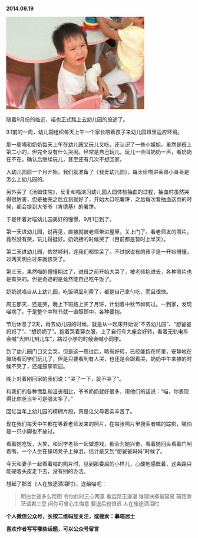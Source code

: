 
          
            
**2014.09.19**



![](img/51001-58ba781ffd1073c7.jpg)




随着9月份的临近，喵也正式踏上去幼儿园的旅途了。

9.1前的一周，幼儿园组织每天上午一个家长陪着孩子来幼儿园班里适应环境。

那一周喵和奶奶每天上午在幼儿园又玩儿又吃，还认识了一些小姐姐。虽然是班上第二小的，但完全没有什么哭闹。经常是自己玩儿，玩儿一会叫奶奶一声，看奶奶在不在。确认后继续玩儿，甚至还有几次不想回家。

入幼儿园前一个月开始，我们就准备了《我爱幼儿园》，每天给喵讲莱昂小哥哥是怎么上幼儿园的。

另外买了《汤姆住院》，反复和喵演习幼儿园入园体检抽血的过程，抽血时虽然哭得很厉害，但是抽完之后立刻就好了，开始大口吃薯饼，之后每次看抽血这页的时候，都会提到大爷爷（肯德基）的薯饼。

于是怀着对喵幼儿园美好的憧憬，9月1日到了。

第一天进幼儿园，说再见，直接就被老师带进屋里，关上门了。看老师发的照片，竟然没有哭，玩儿得挺好。奶奶接的时候哭了（目前都是暂时上半天）。

第二天进幼儿园，依然顺利，连我们都惊呆了。不过据说有的孩子是一开始懵懂，过两天明白过来就该哭了。

第三天，果然喵的懵懂期过了，进班之前开始大哭了，被老师抱进去，各种照片也是有哭的。但是奇迹的是竟然能自己吃午饭了。

奶奶说喵自从上幼儿园，吃饭明显利索了，都是自己拿勺吃，而且很快。

周五那天，还是哭，晚上下班路上买了月饼，计划着中秋节如何过。一到家，发现喵病了。于是整个中秋节就一直照顾中，各种要抱。

节后休息了2天，再去幼儿园的时候，就是从一起床开始说“不去幼儿园”、“想爸爸妈妈了”、“想奶奶了”。抱着哭着穿衣服，上了自行车大座会好转，看着无轨电车会喊“大辫儿辫儿车”，路过小学的时候会喊小同学。

到了幼儿园门口又会哭，但是这一周过后，略有好转，已经能抱在怀里，安静地在操场看同学们玩儿了，但是只要看到有人哭，也还是会跟着哭，奶奶中午来接的时候不哭了，还能鼓掌欢迎。

晚上对着刚回家的我们说：“哭了一下，就不哭了”。

和我们的各种慌乱和沮丧相比，爷爷奶奶就好很多，用他们的话说：“喵，你表现得比你爸当年可是强太多了。”

回忆当年上幼儿园的模糊片段，真是让父母着实辛苦了。

现在我们每天中午都在等着老师发来的照片，在每张照片里搜索者喵的踪影，哪怕是一只小脚也不放过。

看着她吃饭，大笑，和同学老师一起做游戏，都会为她兴奋，看着她回头看着门咧着嘴，一个人坐在操场凳子上掉泪，估计是又到“想爸爸妈妈”时候了。

今天和妻子一起看着喵的照片时，见到那委屈的小样儿，心酸地感慨着，这条路只能硬着头皮走下去，没有别的办法。

想起了那首《人在旅途洒泪时》，送给喵吧：
>明白世途多么险阻
令你此时三心两意
看远路正漫漫
谁谓抉择最容易
前路渺茫请君三思
问你可曾心生悔意
要退后也恨迟
人在旅途洒泪时




**个人微信公众号，长按二维码加关注，或搜索：摹喵居士**

**喜欢作者写写哪些话题，可以公众号留言**




          
        